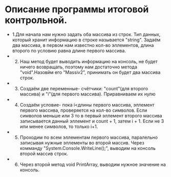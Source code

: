 # Описание программы итоговой контрольной.

* 1.Для начала нам нужно задать оба массива из строк. Тип данных, который хранит информацию в строке называется "string". Задаём два массива, в первом нам известно кол-во эллементов, длина второго по условию равна длине первого массива.
* 2. Наш метод будет выводить информацию на консоль, не будет ничего возвращать, поэтому нам достаточно метода "void".Назовйм его "Massiv2", принимать он будет два массива строк.
* 3. Создаём две переменные- счётчики: "count"(для второго массива) и "i"(для первого массива). Приравниваем их нулю
* 4. Создаём условие- пока i<длины первого массива, эллемент первого массива, проверяется на кол-во символов. Если символов меньше или 3 то в первый эллемент второго массива записывается данный эллемент и count + 1, затем i + 1. Если не 3 или  менее символов, то только i+1.
* 5. Проходим по всем эллементам первого массива, паралельно записывая нужные эллементы во второй массив.
Через комманду "System.Console.WriteLine();", выводим на консоль второй массив строк.
* 6. Через второй метод void PrintArray, выводим нужное значение на консоль.
